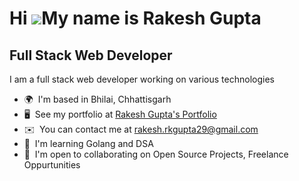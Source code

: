 Hi ![](https://user-images.githubusercontent.com/18350557/176309783-0785949b-9127-417c-8b55-ab5a4333674e.gif)My name is Rakesh Gupta
====================================================================================================================================

Full Stack Web Developer
------------------------

I am a full stack web developer working on various technologies

*   🌍  I'm based in Bhilai, Chhattisgarh
*   🖥️  See my portfolio at [Rakesh Gupta's Portfolio](http://rakesh-gupta29.github.io)
*   ✉️  You can contact me at [rakesh.rkgupta29@gmail.com](mailto:rakesh.rkgupta29@gmail.com)
*   🧠  I'm learning Golang and DSA
*   🤝  I'm open to collaborating on Open Source Projects, Freelance Oppurtunities
